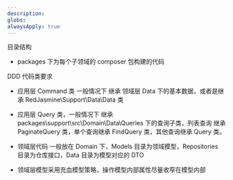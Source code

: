 ```yaml
---
description: 
globs: 
alwaysApply: true
---
```

目录结构

- packages 下为每个子领域的 composer 包构建的代码

DDD 代码类要求

- 应用层 Command 类  一般情况下 继承 领域层 Data 下的基本数据，或者是继承 RedJasmine\Support\Data\Data 类

- 应用层 Query 类，一般情况下 继承 packages\support\src\Domain\Data\Queries 下的查询子类，列表查询 继承 PaginateQuery 类，单个查询继承 FindQuery 类，其他查询继承 Query 类。

- 领域层代码 一般放在 Domain 下，Models 目录为领域模型，Repositories 目录为仓库接口，Data 目录为模型对应的 DTO
- 领域层模型采用充血模型策略，操作模型内部属性尽量收窄在模型内部

  